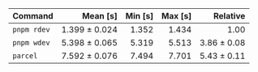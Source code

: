 | Command | Mean [s] | Min [s] | Max [s] | Relative |
|:---|---:|---:|---:|---:|
| `pnpm rdev` | 1.399 ± 0.024 | 1.352 | 1.434 | 1.00 |
| `pnpm wdev` | 5.398 ± 0.065 | 5.319 | 5.513 | 3.86 ± 0.08 |
| `parcel` | 7.592 ± 0.076 | 7.494 | 7.701 | 5.43 ± 0.11 |
